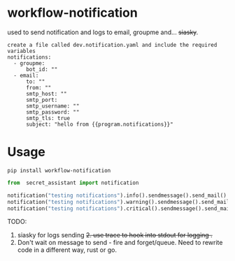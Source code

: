 # workflow-notification
used to send notification and logs  to email, groupme and... ~~siasky~~.

```
create a file called dev.notification.yaml and include the required variables
notifications:
  - groupme:
      bot_id: ""
  - email:
      to: ""
      from: ""
      smtp_host: ""
      smtp_port:
      smtp_username: ""
      smtp_password: ""
      smtp_tls: true
      subject: "hello from {{program.notifications}}"

```

# Usage
```
pip install workflow-notification

```

```python
from  secret_assistant import notification

notification("testing notifications").info().sendmessage().send_mail()
notification("testing notifications").warning().sendmessage().send_mail()
notification("testing notifications").critical().sendmessage().send_mail()

```



TODO:
1. siasky for logs sending
~~2. use trace to hook into stdout for logging .~~
3. Don't wait on message to send - fire and forget/queue. Need to rewrite code in a different way, rust or go.




